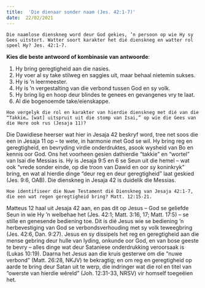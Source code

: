 ```yaml
---
title:  'Die dienaar sonder naam (Jes. 42:1-7)'
date:  22/02/2021
---
```


`Die naamlose dienskneg word deur God gekies, ’n persoon op wie Hy sy Gees uitstort. Watter soort karakter het dié dienskneg en watter rol speel Hy? Jes. 42:1-7.`

**Kies die beste antwoord of kombinasie van antwoorde**:

1. Hy bring geregtigheid aan die nasies.
2. Hy voer al sy take stilweg en saggies uit, maar behaal nietemin sukses.
3. Hy is ’n leermeester.
4. Hy is ’n vergestalting van die verbond tussen God en sy volk.
5. Hy bring lig en hoop deur blindes te genees en gevangenes vry te laat.
6. Al die bogenoemde take/eienskappe.

`Hoe vergelyk die rol en karakter van hierdie dienskneg met dié van die “Takkie… [wat] uitspruit uit die stomp van Isai,” op wie die Gees van die Here ook rus (Jesaja 11)?`

Die Dawidiese heerser wat hier in Jesaja 42 beskryf word, tree net soos die een in Jesaja 11 op – te wete, in harmonie met God se wil. Hy bring reg en geregtigheid, en bevryding virdie onderdruktes, asook wysheid van Bo en kennis oor God. Ons het voorheen gesien dathierdie “takkie” en “wortel” van Isai die Messias is. Hy is Jesaja 9:5 en 6 se Seun uit die hemel – wat ook “vrede sonder einde, op die troon van Dawid en oor sy koninkryk” bring, en wat al hierdie dinge “deur reg en deur geregtigheid” laat geskied (Jes. 9:6, OAB). Die dienskneg in Jesaja 42 is duidelik die Messias.

`Hoe identifiseer die Nuwe Testament dié Dienskneg van Jesaja 42:1-7, die een wat regen geregtigheid bring? Matt. 12:15-21.`

Matteus 12 haal uit Jesaja 42 aan, en pas dit op Jesus – God se geliefde Seun in wie Hy ’n welbehae het (Jes. 42:1; Matt. 3:16, 17; Matt. 17:5) – se stille en genesende bediening toe. Dit is dié Jesus wie se bediening ’n herbevestiging van God se verbondsverhouding met sy volk teweegbring (Jes. 42:6, Dan. 9:27). Jesus en sy dissipels het reg en geregtigheid aan die mense gebring deur hulle van lyding, onkunde oor God, en van bose geeste te bevry – alles dinge wat deur Sataniese onderdrukking veroorsaak is (Lukas 10:19). Daarna het Jesus aan die kruis gesterwe om die “nuwe verbond” (Matt. 26:28, NKJV) te bekragtig; en om reg en geregtigheid op aarde te bring deur Satan uit te werp, die indringer wat die rol en titel van “owerste van hierdie wêreld” (Joh. 12:31-33, NRSV) vir homself toegeëien het.